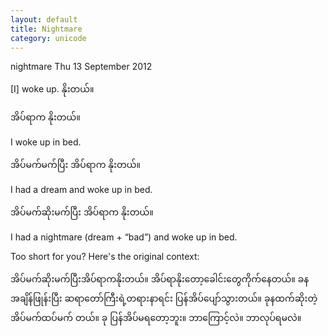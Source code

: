 ```yaml
---
layout: default
title: Nightmare
category: unicode
---
```


<p>nightmare Thu 13 September 2012</p>
<p>[I] woke up.<span class='mm3'> နိုးတယ်။</span></p>
<p class='hide-trigger'><span class='mm3'>အိပ်ရာက နိုးတယ်။</span></p>
<p class='hide-this'>I woke up in bed.</p>

<p class='hide-trigger'><span class='mm3'>အိပ်မက်မက်ပြီး အိပ်ရာက နိုးတယ်။</span></p>
<p class='hide-this'>I had a dream and woke up in bed.</p>

<p class='hide-trigger'><span class='mm3'>အိပ်မက်ဆိုးမက်ပြီး အိပ်ရာက နိုးတယ်။</span></p>
<p class='hide-this'>I had a nightmare (dream + “bad”) and woke up in bed.</p>

<p>Too short for you? Here's the original context:</p>
<p class='mm3'>အိပ်မက်ဆိုးမက်ပြီးအိပ်ရာကနိုးတယ်။ အိပ်ရာနိုးတော့ခေါင်းတွေကိုက်နေတယ်။ ခနအချိန်ဖြုန်းပြီး ဆရာတော်ကြီးရဲ့တရားနာရင်း ပြန်အိပ်ပျော်သွားတယ်။ ခုနထက်ဆိုးတဲ့အိပ်မက်ထပ်မက် တယ်။ ခု ပြန်အိပ်မရတော့ဘူး။ ဘာကြောင့်လဲ။ ဘာလုပ်ရမလဲ။</p>
